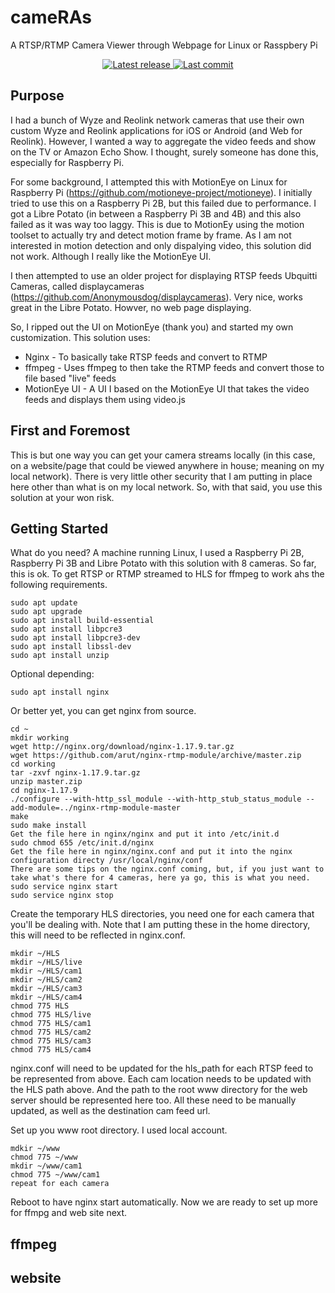 # cameRAs

A RTSP/RTMP Camera Viewer through Webpage for Linux or Rasspbery Pi

<div align="center"><p>
    <a href="https://github.com/rallyrabbit/cameRAs/releases/latest">
      <img alt="Latest release" src="https://img.shields.io/github/v/release/rallyrabbit/cameRAs" />
    </a>
    <a href="https://github.com/rallyrabbit/cameRAs/pulse">
      <img alt="Last commit" src="https://img.shields.io/github/last-commit/rallyrabbit/cameRAs"/>
    </a>
</p></div>

## Purpose
I had a bunch of Wyze and Reolink network cameras that use their own custom Wyze and Reolink applications for iOS or Android (and Web for Reolink).  However, I wanted a way to aggregate the video feeds and show on the TV or Amazon Echo Show.  I thought, surely someone has done this, especially for Raspberry Pi.

For some background, I attempted this with MotionEye on Linux for Raspberry Pi (https://github.com/motioneye-project/motioneye).  I initially tried to use this on a Raspberry Pi 2B, but this failed due to performance.  I got a Libre Potato (in between a Raspberry Pi 3B and 4B) and this also failed as it was way too laggy.  This is due to MotionEy using the motion toolset to actually try and detect motion frame by frame.  As I am not interested in motion detection and only dispalying video, this solution did not work.  Although I really like the MotionEye UI.

I then attempted to use an older project for displaying RTSP feeds Ubquitti Cameras, called displaycameras (https://github.com/Anonymousdog/displaycameras).  Very nice, works great in the Libre Potato.  Howver, no web page displaying.

So, I ripped out the UI on MotionEye (thank you) and started my own customization.  This solution uses:
 * Nginx - To basically take RTSP feeds and convert to RTMP
 * ffmpeg - Uses ffmpeg to then take the RTMP feeds and convert those to file based "live" feeds
 * MotionEye UI - A UI I based on the MotionEye UI that takes the video feeds and displays them using video.js

## First and Foremost
This is but one way you can get your camera streams locally (in this case, on a website/page that could be viewed anywhere in house; meaning on my local network).  There is very little other security that I am putting in place here other than what is on my local network.  So, with that said, you use this solution at your won risk.

## Getting Started
What do you need?  A machine running Linux, I used a Raspberry Pi 2B, Raspberry Pi 3B and Libre Potato with this solution with 8 cameras.  So far, this is ok.  To get RTSP or RTMP streamed to HLS for ffmpeg to work ahs the following requirements.

```
sudo apt update
sudo apt upgrade
sudo apt install build-essential
sudo apt install libpcre3
sudo apt install libpcre3-dev
sudo apt install libssl-dev
sudo apt install unzip
```

Optional depending:
```
sudo apt install nginx
```

Or better yet, you can get nginx from source.
```
cd ~
mkdir working
wget http://nginx.org/download/nginx-1.17.9.tar.gz
wget https://github.com/arut/nginx-rtmp-module/archive/master.zip
cd working
tar -zxvf nginx-1.17.9.tar.gz
unzip master.zip
cd nginx-1.17.9
./configure --with-http_ssl_module --with-http_stub_status_module --add-module=../nginx-rtmp-module-master
make
sudo make install
Get the file here in nginx/nginx and put it into /etc/init.d
sudo chmod 655 /etc/init.d/nginx
Get the file here in nginx/nginx.conf and put it into the nginx configuration directy /usr/local/nginx/conf
There are some tips on the nginx.conf coming, but, if you just want to take what's there for 4 cameras, here ya go, this is what you need.
sudo service nginx start
sudo service nginx stop
```

Create the temporary HLS directories, you need one for each camera that you'll be dealing with.  Note that I am putting these in the home directory, this will need to be reflected in nginx.conf.
```
mkdir ~/HLS
mkdir ~/HLS/live
mkdir ~/HLS/cam1
mkdir ~/HLS/cam2
mkdir ~/HLS/cam3
mkdir ~/HLS/cam4
chmod 775 HLS
chmod 775 HLS/live
chmod 775 HLS/cam1
chmod 775 HLS/cam2
chmod 775 HLS/cam3
chmod 775 HLS/cam4
```

nginx.conf will need to be updated for the hls_path for each RTSP feed to be represented from above.  Each cam location needs to be updated with the HLS path above.  And the path to the root www directory for the web server should be represented here too.  All these need to be manually updated, as well as the destination cam feed url.

Set up you www root directory.  I used local account.
```
mdkir ~/www
chmod 775 ~/www
mkdir ~/www/cam1
chmod 775 ~/www/cam1
repeat for each camera
```

Reboot to have nginx start automatically.  Now we are ready to set up more for ffmpg and web site next.

## ffmpeg

## website

